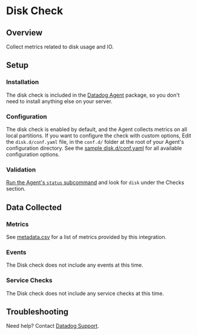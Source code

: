 # Disk Check

## Overview

Collect metrics related to disk usage and IO.

## Setup
### Installation

The disk check is included in the [Datadog Agent][1] package, so you don't need to install anything else on your server.

### Configuration

The disk check is enabled by default, and the Agent collects metrics on all local partitions.
If you want to configure the check with custom options, Edit the `disk.d/conf.yaml` file, in the `conf.d/` folder at the root of your Agent's configuration directory. See the [sample disk.d/conf.yaml][2] for all available configuration options.

### Validation

[Run the Agent's `status` subcommand][3] and look for `disk` under the Checks section.

## Data Collected
### Metrics

See [metadata.csv][4] for a list of metrics provided by this integration.

### Events
The Disk check does not include any events at this time.

### Service Checks
The Disk check does not include any service checks at this time.

## Troubleshooting
Need help? Contact [Datadog Support][5].

[1]: https://app.datadoghq.com/account/settings#agent
[2]: https://github.com/DataDog/integrations-core/blob/master/disk/datadog_checks/disk/data/conf.yaml.default
[3]: https://docs.datadoghq.com/agent/faq/agent-commands/#agent-status-and-information
[4]: https://github.com/DataDog/integrations-core/blob/master/disk/metadata.csv
[5]: https://docs.datadoghq.com/help/

